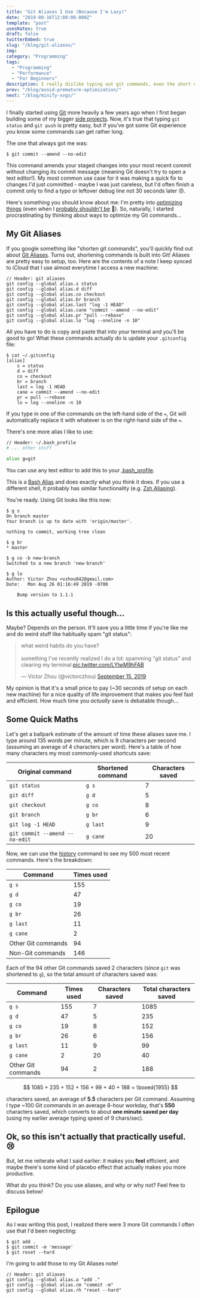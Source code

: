 ```yaml
---
title: "Git Aliases I Use (Because I'm Lazy)"
date: "2019-09-16T12:00:00.000Z"
template: "post"
usesKatex: true
draft: false
twitterEmbed: true
slug: "/blog/git-aliases/"
img:
category: "Programming"
tags:
  - "Programming"
  - "Performance"
  - "For Beginners"
description: I really dislike typing out git commands, even the short ones.
prev: "/blog/avoid-premature-optimization/"
next: "/blog/minify-svgs/"
---
```


I finally started using [Git](https://git-scm.com) more heavily a few years ago when I first began building some of my bigger [side projects](/about/). Now, it's true that typing `git status` and `git push` is pretty easy, but if you've got some Git experience you know some commands can get rather long.

The one that always got me was:

```
$ git commit --amend --no-edit
```

This command amends your staged changes into your most recent commit without changing its commit message (meaning Git doesn't try to open a text editor!). My most common use case for it was making a quick fix to changes I'd just committed - maybe I was just careless, but I'd often finish a commit only to find a typo or leftover debug line not 30 seconds later 😠.

Here's something you should know about me: I'm pretty into [optimizing things](/tag/performance/) (even when I [probably shouldn't be](/blog/avoid-premature-optimization/) 🤷). So, naturally, I started procrastinating by thinking about ways to optimize my Git commands...

## My Git Aliases

If you google something like "shorten git commands", you'll quickly find out about <a rel="nofollow" href="https://git-scm.com/book/en/v2/Git-Basics-Git-Aliases" target="_blank">Git Aliases</a>. Turns out, shortening commands is built into Git! Aliases are pretty easy to setup, too. Here are the contents of a note I keep synced to iCloud that I use almost everytime I access a new machine:

```
// Header: git aliases
git config --global alias.s status
git config --global alias.d diff
git config --global alias.co checkout
git config --global alias.br branch
git config --global alias.last "log -1 HEAD"
git config --global alias.cane "commit --amend --no-edit"
git config --global alias.pr "pull --rebase"
git config --global alias.lo "log --oneline -n 10"
```

All you have to do is copy and paste that into your terminal and you'll be good to go! What these commands actually do is update your `.gitconfig` file:

```
$ cat ~/.gitconfig
[alias]
    s = status
    d = diff
    co = checkout
    br = branch
    last = log -1 HEAD
    cane = commit --amend --no-edit
    pr = pull --rebase
    lo = log --oneline -n 10
```

If you type in one of the commands on the left-hand side of the `=`, Git will automatically replace it with whatever is on the right-hand side of the `=`.

There's one more alias I like to use:

```bash
// Header: ~/.bash_profile
# ... other stuff

alias g=git
```
<figcaption>You can use any text editor to add this to your <a href="https://www.quora.com/What-is-bash_profile-and-what-is-its-use" target="_blank">.bash_profile</a>.</figcaption>

This is a [Bash Alias](https://www.tldp.org/LDP/abs/html/aliases.html) and does exactly what you think it does. If you use a different shell, it probably has similar functionality (e.g. [Zsh Aliasing](http://zsh.sourceforge.net/Intro/intro_8.html)).

You're ready. Using Git looks like this now:

```
$ g s
On branch master
Your branch is up to date with 'origin/master'.

nothing to commit, working tree clean
```
```
$ g br
* master
```
```
$ g co -b new-branch
Switched to a new branch 'new-branch'
```
```
$ g lo
Author: Victor Zhou <vzhou842@gmail.com>
Date:   Mon Aug 26 01:16:49 2019 -0700

    Bump version to 1.1.1
```

## Is this actually useful though...

Maybe? Depends on the person. It'll save you a little time if you're like me and do weird stuff like habitually spam "git status":

<blockquote class="twitter-tweet"><p lang="en" dir="ltr">what weird habits do you have?<br><br>something I&#39;ve recently realized I do a lot: spamming &quot;git status&quot; and clearing my terminal <a href="https://t.co/LYlwM9hFAB">pic.twitter.com/LYlwM9hFAB</a></p>&mdash; Victor Zhou (@victorczhou) <a href="https://twitter.com/victorczhou/status/1173059464036962305?ref_src=twsrc%5Etfw">September 15, 2019</a></blockquote>

My opinion is that it's a small price to pay (~30 seconds of setup on each new machine) for a nice quality of life improvement that makes you feel fast and efficient. How much time you _actually_ save is debatable though...

## Some Quick Maths

Let's get a ballpark estimate of the amount of time these aliases save me. I type around 135 words per minute, which is 9 characters per second (assuming an average of 4 characters per word). Here's a table of how many characters my most commonly-used shortcuts save:

| Original command | Shortened command | Characters saved |
| --- | --- | --- |
| `git status` | `g s` | 7 |
| `git diff` | `g d` | 5 |
| `git checkout` | `g co` | 8 |
| `git branch` | `g br` | 6 |
| `git log -1 HEAD` | `g last` | 9 |
| `git commit --amend --no-edit` | `g cane` | 20 |

Now, we can use the [history](https://en.wikipedia.org/wiki/History_(command)) command to see my 500 most recent commands. Here's the breakdown:

| Command | Times used |
| --- | --- |
| `g s` | 155 |
| `g d` | 47 |
| `g co` | 19 |
| `g br` | 26 |
| `g last` | 11 |
| `g cane` | 2 |
| Other Git commands | 94 |
| Non-Git commands | 146 |

Each of the 94 other Git commands saved 2 characters (since `git` was shortened to `g`), so the total amount of characters saved was:

| Command | Times used | Characters saved | Total characters saved |
| --- | --- | --- | --- |
| `g s` | 155 | 7 | 1085 |
| `g d` | 47 | 5 | 235 |
| `g co` | 19 | 8 | 152 |
| `g br` | 26 | 6 | 156 |
| `g last` | 11 | 9 | 99 |
| `g cane` | 2 | 20 | 40 |
| Other Git commands | 94 | 2 | 188 |

$$
1085 + 235 + 152 + 156 + 99 + 40 + 188 = \boxed{1955}
$$

characters saved, an average of **5.5** characters per Git command. Assuming I type ~100 Git commands in an average 8-hour workday, that's **550** characters saved, which converts to about **one minute saved per day** (using my earlier average typing speed of 9 chars/sec).

## Ok, so this isn't actually that practically useful. 😢

But, let me reiterate what I said earlier: it makes you **feel** efficient, and maybe there's some kind of placebo effect that actually makes you more productive.

What do you think? Do you use aliases, and why or why not? Feel free to discuss below!

## Epilogue

As I was writing this post, I realized there were 3 more Git commands I often use that I'd been neglecting:

```
$ git add .
$ git commit -m 'message'
$ git reset --hard
```

I'm going to add those to my Git Aliases note!

```
// Header: git aliases
git config --global alias.a "add ."
git config --global alias.cm "commit -m"
git config --global alias.rh "reset --hard"
```

